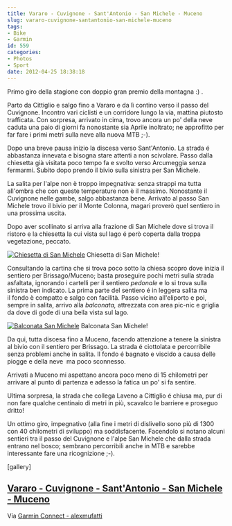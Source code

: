 ```yaml
---
title: Vararo - Cuvignone - Sant'Antonio - San Michele - Muceno
slug: vararo-cuvignone-santantonio-san-michele-muceno
tags:
- Bike
- Garmin
id: 559
categories:
- Photos
- Sport
date: 2012-04-25 18:38:18
---
```


Primo giro della stagione con doppio gran premio della montagna :) .

Parto da Cittiglio e salgo fino a Vararo e da lì contino verso il passo del Cuvignone. Incontro vari ciclisti e un corridore lungo la via, mattina piutosto trafficata. Con sorpresa, arrivato in cima, trovo ancora un po' della neve caduta una paio di giorni fa nonostante sia Aprile inoltrato; ne approfitto per far fare i primi metri sulla neve alla nuova MTB ;-).

<!--more-->

Dopo una breve pausa inizio la discesa verso Sant'Antonio. La strada é abbastanza innevata e bisogna stare attenti a non scivolare. Passo dalla chiesetta già visitata poco tempo fa e svolto verso Arcumeggia senza fermarmi. Subito dopo prendo il bivio sulla sinistra per San Michele.

La salita per l'alpe non è troppo impegnativa: senza strappi ma tutta all'ombra che con queste temperature non è il massimo. Nonostante il Cuvignone nelle gambe, salgo abbastanza bene. Arrivato al passo San Michele trovo il bivio per il Monte Colonna, magari proverò quel sentiero in una prossima uscita.

Dopo aver scollinato si arriva alla frazione di San Michele dove si trova il ristoro e la chiesetta la cui vista sul lago é però coperta dalla troppa vegetazione, peccato.

[![Chiesetta di San Michele](/images/2012/04/img_02311.jpg "Chiesetta di San Michele")](/images/2012/04/img_02311.jpg) Chiesetta di San Michele!

Consultando la cartina che si trova poco sotto la chiesa scopro dove inizia il sentiero per Brissago/Muceno; basta proseguire pochi metri sulla strada asfaltata, ignorando i cartelli per il sentiero _pedonale_ e lo si trova sulla sinistra ben indicato. La prima parte del sentiero é in leggera salita ma il fondo è compatto e salgo con facilità. Passo vicino all'eliporto e poi, sempre in salita, arrivo alla _balconata,_ attrezzata con area pic-nic e griglia da dove di gode di una bella vista sul lago.

[![Balconata San Michele](/images/2012/04/IMG_0235-1024x205.jpg)](/images/2012/04/IMG_0235.jpg) Balconata San Michele!

Da qui, tutta discesa fino a Muceno, facendo attenzione a tenere la sinistra al bivio con il sentiero per Brissago. La strada é ciottolata e percorribile senza problemi anche in salita. Il fondo é bagnato e viscido a causa delle piogge e della neve  ma poco sconnesso.

Arrivati a Muceno mi aspettano ancora poco meno di 15 chilometri per arrivare al punto di partenza e adesso la fatica un po' si fa sentire.

Ultima sorpresa, la strada che collega Laveno a Cittiglio é chiusa ma, pur di non fare qualche centinaio di metri in più, scavalco le barriere e proseguo dritto!

Un ottimo giro, impegnativo (alla fine i metri di dislivello sono più di 1300 con 40 chilometri di sviluppo) ma soddisfacente. Facendolo si notano alcuni sentieri tra il passo del Cuvignone e l'alpe San Michele che dalla strada entrano nel bosco; sembrano percorribili anche in MTB e sarebbe interessante fare una ricognizione ;-).

[gallery]

## [Vararo - Cuvignone - Sant'Antonio - San Michele - Muceno](http://connect.garmin.com/activity/171633228)

Vía [Garmin Connect - alexmufatti](http://connect.garmin.com/explore?owner=alexmufatti)

